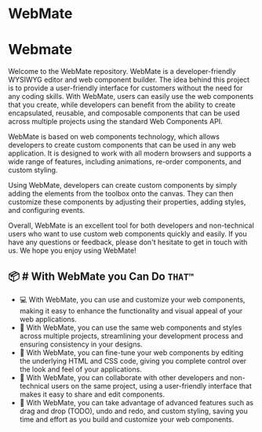 # WebMate

# Webmate

Welcome to the WebMate repository. WebMate is a developer-friendly WYSIWYG editor and web component builder. The idea behind this project is to provide a user-friendly interface for customers without the need for any coding skills. With WebMate, users can easily use the web components that you create, while developers can benefit from the ability to create encapsulated, reusable, and composable components that can be used across multiple projects using the standard Web Components API.

WebMate is based on web components technology, which allows developers to create custom components that can be used in any web application. It is designed to work with all modern browsers and supports a wide range of features, including animations, re-order components, and custom styling.

Using WebMate, developers can create custom components by simply adding the elements from the toolbox onto the canvas. They can then customize these components by adjusting their properties, adding styles, and configuring events.

Overall, WebMate is an excellent tool for both developers and non-technical users who want to use custom web components quickly and easily. If you have any questions or feedback, please don't hesitate to get in touch with us. We hope you enjoy using WebMate!

## 📦 # With WebMate you Can Do `THAT™`

- 💻 With WebMate, you can use and customize your web components, making it easy to enhance the functionality and visual appeal of your web applications.
- 🔁 With WebMate, you can use the same web components and styles across multiple projects, streamlining your development process and ensuring consistency in your designs.
- 🎨 With WebMate, you can fine-tune your web components by editing the underlying HTML and CSS code, giving you complete control over the look and feel of your applications.
- 👥 With WebMate, you can collaborate with other developers and non-technical users on the same project, using a user-friendly interface that makes it easy to share and edit components.
- 🚀 With WebMate, you can take advantage of advanced features such as drag and drop (TODO), undo and redo, and custom styling, saving you time and effort as you build and customize your web components.
